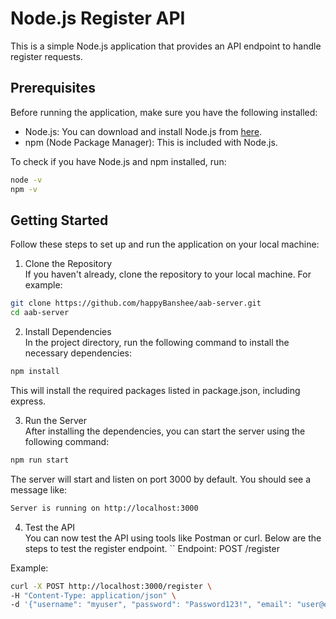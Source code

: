 # Node.js Register API

This is a simple Node.js application that provides an API endpoint to handle register requests.

## Prerequisites

Before running the application, make sure you have the following installed:

- Node.js: You can download and install Node.js from [here](https://nodejs.org/).
- npm (Node Package Manager): This is included with Node.js.

To check if you have Node.js and npm installed, run:

```bash
node -v
npm -v
```

## Getting Started

Follow these steps to set up and run the application on your local machine:

1. Clone the Repository
   <br />If you haven't already, clone the repository to your local machine. For example:

```bash
git clone https://github.com/happyBanshee/aab-server.git
cd aab-server
```

2. Install Dependencies
   <br />In the project directory, run the following command to install the necessary dependencies:

```bash
npm install
```

This will install the required packages listed in package.json, including express.

3. Run the Server
   <br />After installing the dependencies, you can start the server using the following command:

```bash
npm run start
```

The server will start and listen on port 3000 by default. You should see a message like:

```bash
Server is running on http://localhost:3000
```

4. Test the API
   <br />You can now test the API using tools like Postman or curl. Below are the steps to test the register endpoint.
   ``
   Endpoint:
   POST /register

Example:

```bash
curl -X POST http://localhost:3000/register \
-H "Content-Type: application/json" \
-d '{"username": "myuser", "password": "Password123!", "email": "user@example.com"}'
```
